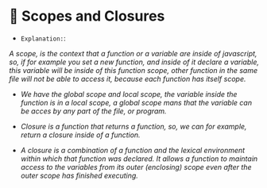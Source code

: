 # :hammer: Scopes and Closures

- `Explanation:`:
  
_A scope, is the context that a function or a variable are inside of javascript, so, if for example you set a new function, and inside of it declare a variable, this variable will be inside of this function scope, other function in the same file will not be able to access it, because each function has itself scope._

- _We have the global scope and local scope, the variable inside the function is in a local scope, a global scope mans that the variable can be acces by any part of the file, or program._

- _Closure is a function that returns a function, so, we can for example, return a closure inside of a function._
- _A closure is a combination of a function and the lexical environment within which that function was declared.
It allows a function to maintain access to the variables from its outer (enclosing) scope even after the outer scope has finished executing._

